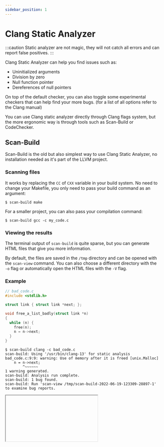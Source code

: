 ```yaml
---
sidebar_position: 1
---
```


# Clang Static Analyzer

:::caution
Static analyzer are not magic, they will not catch all errors and can report false positives.
:::

Clang Static Analyzer can help you find issues such as:
- Uninitialized arguments
- Division by zero
- Null function pointer
- Dereferences of null pointers

On top of the default checker, you can also toggle some experimental checkers that can help find your more bugs. (for a list of all options refer to the Clang manual)

You can use Clang static analyzer directly through Clang flags system, but the more ergonomic way is through tools such as Scan-Build or CodeChecker.

## Scan-Build

Scan-Build is the old but also simplest way to use Clang Static Analyzer, no installation needed as it's part of the LLVM project.


### Scanning files

It works by replacing the `CC` of `CXX` variable in your build system. No need to change your Makefile, you only need to pass your build command as an argument:

```shell
$ scan-build make
```

For a smaller project, you can also pass your compilation command:

```shell
$ scan-build gcc -c my_code.c
 ```

### Viewing the results

The terminal output of `scan-build` is quite sparse, but you can generate HTML files that give you more information. 

By default, the files are saved in the `/tmp` directory and can be opened with the `scan-view` command. You can also choose a different directory with the `-o` flag or automatically open the HTML files with the `-V` flag.

### Example

```c
// bad_code.c
#include <stdlib.h>

struct link { struct link *next; };

void free_a_list_badly(struct link *n)
{
  while (n) {
    free(n);
    n = n->next;
  }
}
```

```shell
$ scan-build clang -c bad_code.c
scan-build: Using '/usr/bin/clang-13' for static analysis
bad_code.c:9:9: warning: Use of memory after it is freed [unix.Malloc]
    n = n->next;
        ^~~~~~~
1 warning generated.
scan-build: Analysis run complete.
scan-build: 1 bug found.
scan-build: Run 'scan-view /tmp/scan-build-2022-06-19-123309-28897-1' to examine bug reports.
```

<Iframe url="/reports/scan-build.html" />

## CodeChecker

CodeChecker is the more modern way to interact with Clang Static Analyzer. It has more features, a better interface and can even work with multiple languages (such as Java, Python, JS).

It’s a very complex tool, so we will only cover the basis. For more information, you can read their [documentation](https://codechecker.readthedocs.io).

### Instalation

On 42's macOS, the easiest way to install CodeChecker is through pip:

```shell
$ pip3 install --user codechecker
```

It can also be built from source: https://codechecker.readthedocs.io/en/latest/install_macosx/

### Compilation database

Before being able to use CodeChecker you need to create a compilation database. It’s a JSON file that lists all the required commands to build your project.

Build tools like CMake can auto-generate it, but for Makefiles you will need an extra utility.

Even though CodeChecker can build it on its own with the following command:

```shell
$ CodeChecker log --build "make" --output ./compile_commands.json
```

It can output inaccurate results, so I recommend using [Bear](https://github.com/rizsotto/Bear), that can be installed with [Homebrew](https://brew.sh) and is very easy to use.

```shell
$ brew install bear
$ bear -- make
```

### Analyze

CodeChecker offers a lot of customization regarding the analyses available. We won’t go in details into them here but they have a very detailed [documentation](https://codechecker.readthedocs.io) if you are interested.

Once your compilation database is ready, and every time you want to check your code, you will have to analyze it.

```shell
$ CodeChecker analyze --ctu ./compile_commands.json --output ./reports
```
#### Cross Translation Unit Analysis

The `--ctu` flag enable Cross Translation Unit (CTU) Analysis, which is not available with Scan-Build.

In simple terms, it will allow error checking for code that is not written in the same file.

For example, without CTU, it would not catch the division by zero in the following example:
```c
// foo.c
int bar();

int foo() {
  return 3 / bar();
}
```

```c
// bar.c
int bar() {
  return 0;
}
```

### Parse

Now that your code has been analyzed, you can output the results into different format. By default it will print in your terminal.

```shell
$ CodeChecker parse ./reports
Found no defects in foo.c
Found no defects in ctu.c
[HIGH] /home/seb/tmp/ex/ctu.c:5:12: Division by zero [core.DivideZero]
  return 3 / foo();
           ^

Found 1 defect(s) in ctu.c


----==== Severity Statistics ====----
----------------------------
Severity | Number of reports
----------------------------
HIGH     |                 1
----------------------------
----=================----

----==== Checker Statistics ====----
----------------------------------------------
Checker name    | Severity | Number of reports
----------------------------------------------
core.DivideZero | HIGH     |                 1
----------------------------------------------
----=================----

----==== File Statistics ====----
-----------------------------
File name | Number of reports
-----------------------------
ctu.c     |                 1
-----------------------------
----=================----

----======== Summary ========----
---------------------------------------------
Number of processed analyzer result files | 4
Number of analyzer reports                | 1
---------------------------------------------
----=================----
```

You can also make it create HTML files for better readability.

```shell
$ CodeChecker parse --export html --output ./reports_html ./reports
```

<Iframe url="/reports/codechecker/index.html" />

Other output formats are available, as well as the possibility to save the reports in DB but we will not cover them here.

### Visual Studio Code

CodeChecker also has an extension for Visual Studio Code, it will automatically scan the file you are editing and highlight the error it founds.

The detailed reports are shown in the sidebar.

https://marketplace.visualstudio.com/items?itemName=codechecker.vscode-codechecker

![img](https://github.com/Ericsson/CodeCheckerVSCodePlugin/raw/HEAD/media/codechecker-splash.png)

## Resources

- https://clang.llvm.org/docs/ClangStaticAnalyzer.html
- https://clang-analyzer.llvm.org
- https://clang-analyzer.llvm.org/scan-build.html

